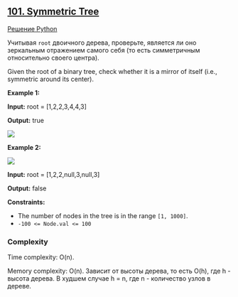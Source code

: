 ## [101. Symmetric Tree](https://leetcode.com/problems/symmetric-tree/description/)

[Решение Python](https://leetcode.com/problems/symmetric-tree/submissions/969526824/)

Учитывая `root` двоичного дерева, проверьте, является ли оно зеркальным отражением самого себя (то есть симметричным относительно своего центра).

Given the root of a binary tree, check whether it is a mirror of itself (i.e., symmetric around its center).


**Example 1:**

**Input:** root = [1,2,2,3,4,4,3]

**Output:** true

![](https://assets.leetcode.com/uploads/2021/02/19/symtree1.jpg)

**Example 2:**

![](https://assets.leetcode.com/uploads/2021/02/19/symtree2.jpg)

**Input:** root = [1,2,2,null,3,null,3]

**Output:** false

**Constraints:**

*   The number of nodes in the tree is in the range `[1, 1000]`.
*   `-100 <= Node.val <= 100`

### Complexity
Time complexity: O(n).

Memory complexity:  O(n). Зависит от высоты дерева, то есть O(h), где h - высота дерева. В худшем случае h = n, где n - количество узлов в дереве. 
